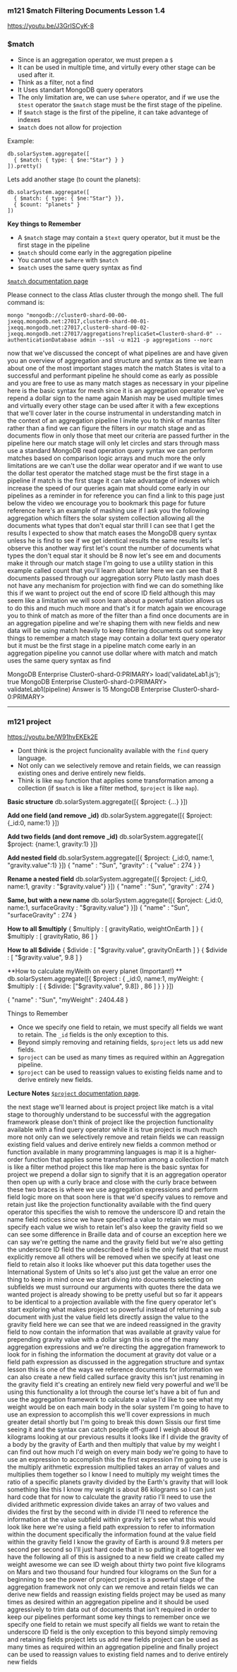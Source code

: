 ### m121 $match Filtering Documents Lesson 1.4

https://youtu.be/J3GrISCyK-8

### $match

* Since is an aggregation operator, we must prepen a `$`
* It can be used in multiple time, and virtully every other stage can be used after it.
* Think as a filter, not a find
* It Uses standart MongoDB query operators
* The only limitation are, we can use `$where` operator, and if we use the `$test` operator the `$match` stage must be the first stage of the pipeline.
* If `$match` stage is the first of the pipeline, it can take advantege of indexes
* `$match` does not allow for projection

Example:

```
db.solarSystem.aggregate([
  { $match: { type: { $ne:"Star"} } }
]).pretty()
```

Lets add another stage (to count the planets):

```
db.solarSystem.aggregate([
  { $match: { type: { $ne:"Star"} }},
  { $count: "planets" }
])
```

**Key things to Remember**

* A `$match` stage may contain a `$text` query operator, but it must be the first stage in the pipeline
* `$match` should come early in the aggregation pipeline
* You cannot use `$where` with `$match`
* `$match` uses the same query syntax as find


[`$match` documentation page](https://docs.mongodb.com/manual/reference/operator/aggregation/match/)

Please connect to the class Atlas cluster through the mongo shell. The full command is:


    mongo "mongodb://cluster0-shard-00-00-jxeqq.mongodb.net:27017,cluster0-shard-00-01-jxeqq.mongodb.net:27017,cluster0-shard-00-02-jxeqq.mongodb.net:27017/aggregations?replicaSet=Cluster0-shard-0" --authenticationDatabase admin --ssl -u m121 -p aggregations --norc
    


now that we've discussed the concept of
what pipelines are and have given you an
overview of aggregation and structure
and syntax as time we learn about one of
the most important stages match the
match States is vital to a successful
and performant pipeline he should come
as early as possible and you are free to
use as many match stages as necessary in
your pipeline here is the basic syntax
for mesh since it is an aggregation
operator we've repend a dollar sign to
the name again Manish may be used
multiple times and virtually every other
stage can be used after it with a few
exceptions that we'll cover later in the
course instrumental in understanding
match in the context of an aggregation
pipeline I invite you to think of mantas
filter rather than a find we can figure
the filters in our match stage and as
documents flow in only those that meet
our criteria are passed further in the
pipeline here our match stage will only
let circles and stars through mass use a
standard MongoDB read operation query
syntax we can perform matches based on
comparison logic arrays and much more
the only limitations are we can't use
the dollar wear operator and if we want
to use the dollar test operator the
matched stage must be the first stage in
a pipeline if match is the first stage
it can take advantage of indexes which
increase the speed of our queries again
mat should come early in our pipelines
as a reminder in for reference you can
find a link to this page just below the
video we encourage you to bookmark this
page for future reference here's an
example of mashing use if I ask you the
following aggregation which filters the
solar system collection allowing all the
documents what types that don't equal
star thrill I can see that I get the
results I expected to show that match
eases the MongoDB query syntax unless he
is find to see if we get identical
results the same results let's observe
this another way first let's count the
number of documents what types the don't
equal star it should be 8
now let's see em and documents make it
through our match stage I'm going to use
a utility station in this example called
count that you'll learn about later here
we can see that 8 documents passed
through our aggregation sorry Pluto
lastly mash does not have any mechanism
for projection with find we can do
something like this if we want to
project out the end of score ID field
although this may seem like a limitation
we will soon learn about a powerful
station allows us to do this and much
much more and that's it for match again
we encourage you to think of match as
more of the filter than a find once
documents are in an aggregation pipeline
and we're shaping them with new fields
and new data will be using match heavily
to keep filtering documents out some key
things to remember a match stage may
contain a dollar text query operator but
it must be the first stage in a pipeline
match come early in an aggregation
pipeline you cannot use dollar where
with match and match uses the same query
syntax as find

MongoDB Enterprise Cluster0-shard-0:PRIMARY> load('validateLab1.js');
true
MongoDB Enterprise Cluster0-shard-0:PRIMARY> validateLab1(pipeline)
Answer is 15
MongoDB Enterprise Cluster0-shard-0:PRIMARY> 


---

### m121 project

https://youtu.be/W91hvEKEk2E

* Dont think is the project funcionality available with the `find` query language.
* Not only can we selectively remove and retain fields, we can reassign existing ones and derive entirely new fields.
* Think is like `map` function that applies some transformation among a collection (if `$match` is like a filter method, `$project` is like `map`).

**Basic structure**
db.solarSystem.aggregate([{ $project: {...} }])

**Add one field (and remove _id)**
db.solarSystem.aggregate([{ 
    $project: {_id:0, name:1} 
}])

**Add two fields (and dont remove _id)**
db.solarSystem.aggregate([{ 
    $project: {name:1, gravity:1} 
}])

**Add nested field**
db.solarSystem.aggregate([{ 
    $project: {_id:0, name:1, "gravity.value":1} 
}])
{ "name" : "Sun", "gravity" : { "value" : 274 } }

**Rename a nested field**
db.solarSystem.aggregate([{ 
    $project: {_id:0, name:1, gravity : "$gravity.value"} 
}])
{ "name" : "Sun", "gravity" : 274 }

**Same, but with a new name**
db.solarSystem.aggregate([{ 
    $project: {_id:0, name:1, surfaceGravity : "$gravity.value"} 
}])
{ "name" : "Sun", "surfaceGravity" : 274 }

**How to all $multiply**
{ $multiply : [ gravityRatio, weightOnEarth ] }
{ $multiply : [ gravityRatio, 86 ] }

**How to all $divide**
{ $divide : [ "$gravity.value", gravityOnEarth ] }
{ $divide : [ "$gravity.value", 9.8 ] }

**How to calculate myWeith on every planet (Important!) **
db.solarSystem.aggregate([{
  $project : {
    _id:0,
    name:1,
    myWeight: { $multiply : [ 
                            { $divide: ["$gravity.value", 9.8]} ,
                            86 
                           ] }
  }
}])

{ "name" : "Sun", "myWeight" : 2404.48 }


Things to Remember

* Once we specify one field to retain, we must specify all fields we want to retain. The `_id` fields is the only exception to this.
* Beyond simply removing and retaining fields, `$project` lets us add new fields.
* `$project` can be used as many times as required within an Aggregation pipeline.
* `$project` can be used to reassign values to existing fields name and to derive entirely new fields.

**Lecture Notes**
[`$project` documentation page](https://docs.mongodb.com/manual/reference/operator/aggregation/project/).

the next stage we'll learned about is
project project like match is a vital
stage to thoroughly understand to be
successful with the aggregation
framework please don't think of project
like the projection functionality
available with a find query operator
while it is true project is much much
more not only can we selectively remove
and retain fields we can reassign
existing field values and derive
entirely new fields
a common method or function available in
many programming languages is map it is
a higher-order function that applies
some transformation among a collection
if match is like a filter method project
this like map here is the basic syntax
for project we prepend a dollar sign to
signify that it is an aggregation
operator then open up with a curly brace
and close with the curly brace between
these two braces is where we use
aggregation expressions and perform
field logic more on that soon here is
that we'd specify values to remove and
retain just like the projection
functionality available with the find
query operator this specifies the wish
to remove the underscore ID and retain
the name field notices since we have
specified a value to retain we must
specify each value we wish to retain
let's also keep the gravity field so we
can see some difference in Braille data
and of course an exception here we can
say we're getting the name and the
gravity field but we're also getting the
underscore ID field the undescribed e
field is the only field that we must
explicitly remove all others will be
removed when we specify at least one
field to retain also it looks like
whoever put this data together uses the
International System of Units so let's
also just get the value an error one
thing to keep in mind once we start
diving into documents selecting on
subfields we must surround our arguments
with quotes there the data we wanted
project is already showing to be pretty
useful but so far it appears to be
identical to a projection available with
the fine query operator
let's start exploring what makes project
so powerful instead of returning a sub
document with just the value field lets
directly assign the value to the gravity
field here we can see that we are indeed
reassigned in the gravity field to now
contain the information that was
available at gravity value for
prepending gravity value with a dollar
sign this is one of the many aggregation
expressions and we're directing the
aggregation framework to look for in
fishing the information the document at
gravity dot value or a field path
expression as discussed in the
aggregation structure and syntax lesson
this is one of the ways we reference
documents for information we can also
create a new field called surface
gravity this isn't just renaming in the
gravity field
it's creating an entirely new field very
powerful and we'll be using this
functionality a lot through the course
let's have a bit of fun and use the
aggregation framework to calculate a
value I'd like to see what my weight
would be on each main body in the solar
system I'm going to have to use an
expression to accomplish this we'll
cover expressions in much greater detail
shortly but I'm going to break this down
Sissis our first time seeing it and the
syntax can catch people off-guard I
weigh about 86 kilograms looking at our
previous results it looks like if I
divide the gravity of a body by the
gravity of Earth and then multiply that
value by my weight I can find out how
much I'd weigh on every main body we're
going to have to use an expression to
accomplish this the first expression I'm
going to use is the multiply arithmetic
expression multiplied takes an array of
values and multiplies them together so I
know I need to multiply my weight times
the ratio of a specific planets gravity
divided by the Earth's gravity that will
look something like this I know my
weight is about 86 kilograms so I can
just hard code that for now to calculate
the gravity ratio I'll need to use the
divided arithmetic expression divide
takes an array of two values and divides
the first by the second with in divide
I'll need to reference the information
at the value subfield within gravity
let's see what this would look like here
we're using a field path expression to
refer to information within the document
specifically the information found at
the value field within the gravity field
I know the gravity of Earth is around
9.8 meters per second per second so I'll
just hard code that in so putting it all
together we have the following all of
this is assigned to a new field we
create called my weight awesome we can
see ID weigh about thirty two point five
kilograms on Mars and two thousand four
hundred four kilograms on the Sun for a
beginning to see the power of project
project is a powerful stage of the
aggregation framework not only can we
remove and retain fields we can derive
new fields and reassign existing fields
project may be used as many times as
desired within an aggregation pipeline
and it should be used aggressively to
trim data out of documents that isn't
required in order to keep our pipelines
performant some key things to remember
once we specify one field to retain we
must specify all fields we want to
retain the underscore ID field is the
only exception to this beyond simply
removing and retaining fields project
lets us add new fields project can be
used as many times as required within an
aggregation pipeline and finally project
can be used to reassign values to
existing field names and to derive
entirely new fields